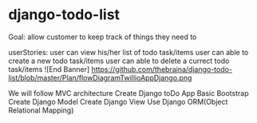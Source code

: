 # django-todo-list

Goal: 
allow customer to keep track of things they need to 

userStories: 
user can view his/her list of todo task/items
user can able to create a new todo task/items
user can able to delete a currect todo task/items
![End Banner] https://github.com/thebraina/django-todo-list/blob/master/Plan/flowDiagramTwillioAppDjango.png

We will follow MVC architecture
Create Django toDo App
Basic Bootstrap
Create Django Model
Create Django View
Use Django ORM(Object Relational Mapping)
